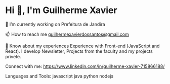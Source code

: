 # Hi 👋, I'm Guilherme Xavier
🔭 I’m currently working on Prefeitura de Jandira


📫 How to reach me guilhermexavierdossantos@gmail.com

📄 Know about my experiences Experience with Front-end (JavaScript and React). I develop Newsletter, Projects from the faculty and my projects privete.

Connect with me:
https://www.linkedin.com/in/guilherme-xavier-715866188/

Languages and Tools:
javascript java python nodejs
